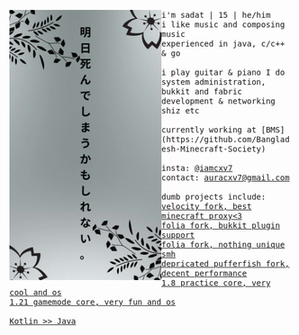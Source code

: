 <p float="left">
  <img src="banner.png" width="270" align="left">
  <p float="left">
    <samp>
      i'm sadat | 15 | he/him
      <br>
      i like music and composing music
      <br>
      experienced in java, c/c++ & go
      <br>
      <br>
      i play guitar & piano
      I do system administration, bukkit and fabric development & networking shiz etc
      <br>
      <br>
      currently working at [BMS](https://github.com/Bangladesh-Minecraft-Society)
      <br>
      <br>
      insta: 
      <a href="https://instagram.com/iamcxv7">@iamcxv7</a><br>
      contact: 
      <a href="mailto:auracxv7@gmail.com">auracxv7@gmail.com</a><br>
      <br>
      dumb projects include:
      <br>
      <a href="https://github.com/ssquadteam/ApiaryProxy">velocity fork, best minecraft proxy<3</a><br>
      <a href="https://github.com/ssquadteam/ApiaryMC">folia fork, bukkit plugin support</a><br>
      <a href="https://github.com/ssquadteam/Pixolia">folia fork, nothing unique smh</a><br>
      <a href="https://github.com/ssquadteam/Beef">depricated pufferfish fork, decent performance</a><br>
      <a href="https://github.com/ssquadteam/Pixel-Practice">1.8 practice core, very cool and os</a><br>
      <a href="https://github.com/ssquadteam/Pixel-Practice">1.21 gamemode core, very fun and os</a><br>
      <br>
      <a href="https://kotlinlang.org/">Kotlin >> Java</a><br>
      <br>
    </samp>
  </p>
</p>

